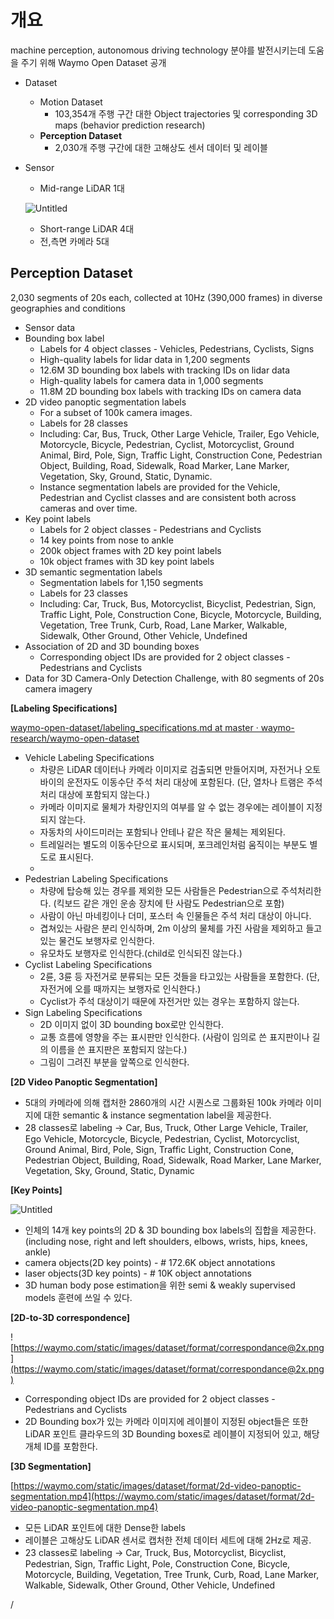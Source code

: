 
# 개요

machine perception, autonomous driving technology 분야를 발전시키는데 도움을 주기 위해 Waymo Open Dataset 공개

- Dataset
    - Motion Dataset
        - 103,354개 주행 구간 대한 Object trajectories 및 corresponding 3D maps (behavior prediction research)
    - **Perception Dataset**
        - 2,030개 주행 구간에 대한 고해상도 센서 데이터 및 레이블
- Sensor
    - Mid-range LiDAR 1대
    
    ![Untitled](Waymo%20Dataset%20Preview%20f8d29d2f29e9414ebfd6f627ee5b631e/Untitled.png)
    
    - Short-range LiDAR 4대
    - 전,측면 카메라 5대
    

## Perception Dataset

2,030 segments of 20s each, collected at 10Hz (390,000 frames) in diverse geographies and conditions

- Sensor data
- Bounding box label
    - Labels for 4 object classes - Vehicles, Pedestrians, Cyclists, Signs
    - High-quality labels for lidar data in 1,200 segments
    - 12.6M 3D bounding box labels with tracking IDs on lidar data
    - High-quality labels for camera data in 1,000 segments
    - 11.8M 2D bounding box labels with tracking IDs on camera data
- 2D video panoptic segmentation labels
    - For a subset of 100k camera images.
    - Labels for 28 classes
    - Including: Car, Bus, Truck, Other Large Vehicle, Trailer, Ego Vehicle, Motorcycle, Bicycle, Pedestrian, Cyclist, Motorcyclist, Ground Animal, Bird, Pole, Sign, Traffic Light, Construction Cone, Pedestrian Object, Building, Road, Sidewalk, Road Marker, Lane Marker, Vegetation, Sky, Ground, Static, Dynamic.
    - Instance segmentation labels are provided for the Vehicle, Pedestrian and Cyclist classes and are consistent both across cameras and over time.
- Key point labels
    - Labels for 2 object classes - Pedestrians and Cyclists
    - 14 key points from nose to ankle
    - 200k object frames with 2D key point labels
    - 10k object frames with 3D key point labels
- 3D semantic segmentation labels
    - Segmentation labels for 1,150 segments
    - Labels for 23 classes
    - Including: Car, Truck, Bus, Motorcyclist, Bicyclist, Pedestrian, Sign, Traffic Light, Pole, Construction Cone, Bicycle, Motorcycle, Building, Vegetation, Tree Trunk, Curb, Road, Lane Marker, Walkable, Sidewalk, Other Ground, Other Vehicle, Undefined
- Association of 2D and 3D bounding boxes
    - Corresponding object IDs are provided for 2 object classes - Pedestrians and Cyclists
- Data for 3D Camera-Only Detection Challenge, with 80 segments of 20s camera imagery

**[Labeling Specifications]**

[waymo-open-dataset/labeling_specifications.md at master · waymo-research/waymo-open-dataset](https://github.com/waymo-research/waymo-open-dataset/blob/master/docs/labeling_specifications.md)

- Vehicle Labeling Specifications
    - 차량은 LiDAR 데이터나 카메라 이미지로 검출되면 만들어지며, 자전거나 오토바이의 운전자도 이동수단 주석 처리 대상에 포함된다. (단, 열차나 트램은 주석처리 대상에 포함되지 않는다.)
    - 카메라 이미지로 물체가 차량인지의 여부를 알 수 없는 경우에는 레이블이 지정되지 않는다.
    - 자동차의 사이드미러는 포함되나 안테나 같은 작은 물체는 제외된다.
    - 트레일러는 별도의 이동수단으로 표시되며, 포크레인처럼 움직이는 부분도 별도로 표시된다.
    - 
- Pedestrian Labeling Specifications
    - 차량에 탑승해 있는 경우를 제외한 모든 사람들은 Pedestrian으로 주석처리한다. (킥보드 같은 개인 운송 장치에 탄 사람도 Pedestrian으로 포함)
    - 사람이 아닌 마네킹이나 더미, 포스터 속 인물들은 주석 처리 대상이 아니다.
    - 겹쳐있는 사람은 분리 인식하며, 2m 이상의 물체를 가진 사람을 제외하고 들고 있는 물건도 보행자로 인식한다.
    - 유모차도 보행자로 인식한다.(child로 인식되진 않는다.)
- Cyclist Labeling Specifications
    - 2륜, 3륜 등 자전거로 분류되는 모든 것들을 타고있는 사람들을 포함한다. (단, 자전거에 오를 때까지는 보행자로 인식한다.)
    - Cyclist가 주석 대상이기 때문에 자전거만 있는 경우는 포함하지 않는다.
- Sign Labeling Specifications
    - 2D 이미지 없이 3D bounding box로만 인식한다.
    - 교통 흐름에 영향을 주는 표시판만 인식한다. (사람이 임의로 쓴 표지판이나 길의 이름을 쓴 표지판은 포함되지 않는다.)
    - 그림이 그려진 부분을 앞쪽으로 인식한다.

**[2D Video Panoptic Segmentation]**

- 5대의 카메라에 의해 캡처한 2860개의 시간 시퀀스로 그룹화된 100k 카메라 이미지에 대한 semantic & instance segmentation label을 제공한다.
- 28 classes로 labeling → Car, Bus, Truck, Other Large Vehicle, Trailer, Ego Vehicle, Motorcycle, Bicycle, Pedestrian, Cyclist, Motorcyclist, Ground Animal, Bird, Pole, Sign, Traffic Light, Construction Cone, Pedestrian Object, Building, Road, Sidewalk, Road Marker, Lane Marker, Vegetation, Sky, Ground, Static, Dynamic

**[Key Points]**

![Untitled](Waymo%20Dataset%20Preview%20f8d29d2f29e9414ebfd6f627ee5b631e/Untitled%201.png)

- 인체의 14개 key points의 2D & 3D bounding box labels의 집합을 제공한다. (including nose, right and left shoulders, elbows, wrists, hips, knees, ankle)
- camera objects(2D key points) - # 172.6K object annotations
- laser objects(3D key points) - # 10K object annotations
- 3D human body pose estimation을 위한 semi & weakly supervised models 훈련에 쓰일 수 있다.

**[2D-to-3D correspondence]**

![https://waymo.com/static/images/dataset/format/correspondance@2x.png](https://waymo.com/static/images/dataset/format/correspondance@2x.png)

- Corresponding object IDs are provided for 2 object classes - Pedestrians and Cyclists
- 2D Bounding box가 있는 카메라 이미지에 레이블이 지정된 object들은 또한 LiDAR 포인트 클라우드의 3D Bounding boxes로 레이블이 지정되어 있고, 해당 개체 ID를 포함한다.

**[3D Segmentation]**

[https://waymo.com/static/images/dataset/format/2d-video-panoptic-segmentation.mp4](https://waymo.com/static/images/dataset/format/2d-video-panoptic-segmentation.mp4)

- 모든 LiDAR 포인트에 대한 Dense한 labels
- 레이블은 고해상도 LiDAR 센서로 캡처한 전체 데이터 세트에 대해 2Hz로 제공.
- 23 classes로 labeling → Car, Truck, Bus, Motorcyclist, Bicyclist, Pedestrian, Sign, Traffic Light, Pole, Construction Cone, Bicycle, Motorcycle, Building, Vegetation, Tree Trunk, Curb, Road, Lane Marker, Walkable, Sidewalk, Other Ground, Other Vehicle, Undefined

/
